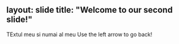 layout: slide
title: "Welcome to our second slide!"
---
TExtul meu si numai al meu
Use the left arrow to go back!
